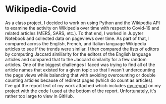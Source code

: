 # Wikipedia-Covid
As a class project, I decided to work on using Python and the Wikipedia API to examine the activity on Wikipedia over time with respect to Covid-19 and related articles (MERS, SARS, etc.). To that end, I worked in Jupyter Notebook and collected data on pageviews over time. As part of that, I compared across the English, French, and Italian language Wikipedia articles to see if the trends were similar. I then compared the lists of editors by computing Jaccard similiarity for the editors of the English language articles and compared that to the Jaccard similarity for a few random articles. One of the biggest challenges I faced was trying to find all of the article names that existed for a given topic so that I wasn't undercounting the page views while balancing that with avoiding overcounting or double counting articles because of redirect pages (which do count as articles). 
I've got the report text of my work attached which includes [my report](https://github.com/kyleashburn/Wikipedia-Covid/blob/main/Wikipedia%20%26%20Covid%20Report.html) on my project with the code I used at the bottom of the report. Unfortunately, it's rather too large to view in GitHub. 
